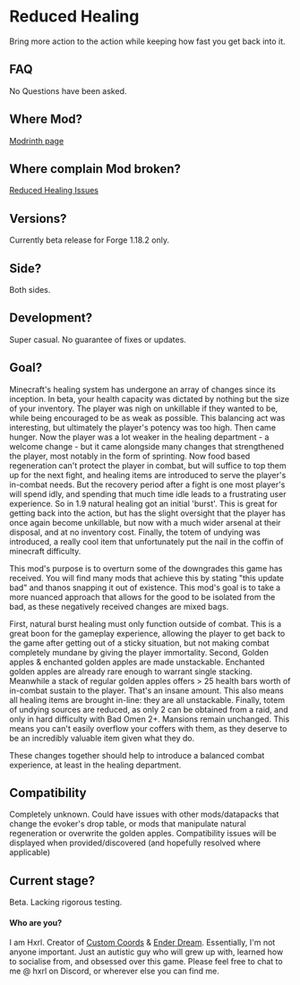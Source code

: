 # Reduced Healing
Bring more action to the action while keeping how fast you get back into it.

## FAQ
No Questions have been asked.

## Where Mod?
[Modrinth page](https://modrinth.com/project/reduced-healing)

## Where complain Mod broken?
[Reduced Healing Issues](https://github.com/Hxrlio/ReducedHealing/issues)

## Versions?
Currently beta release for Forge 1.18.2 only.

## Side?
Both sides.

## Development?
Super casual. No guarantee of fixes or updates.

## Goal?
Minecraft's healing system has undergone an array of changes since its inception. In beta, your health capacity was dictated by nothing but the size of your inventory. The player was nigh on unkillable if they wanted to be, while being encouraged to be as weak as possible. This balancing act was interesting, but ultimately the player's potency was too high. Then came hunger. Now the player was a lot weaker in the healing department - a welcome change - but it came alongside many changes that strengthened the player, most notably in the form of sprinting. Now food based regeneration can't protect the player in combat, but will suffice to top them up for the next fight, and healing items are introduced to serve the player's in-combat needs. But the recovery period after a fight is one most player's will spend idly, and spending that much time idle leads to a frustrating user experience. So in 1.9 natural healing got an initial 'burst'. This is great for getting back into the action, but has the slight oversight that the player has once again become unkillable, but now with a much wider arsenal at their disposal, and at no inventory cost. Finally, the totem of undying was introduced, a really cool item that unfortunately put the nail in the coffin of minecraft difficulty.

This mod's purpose is to overturn some of the downgrades this game has received. You will find many mods that achieve this by stating "this update bad" and thanos snapping it out of existence. This mod's goal is to take a more nuanced approach that allows for the good to be isolated from the bad, as these negatively received changes are mixed bags.

First, natural burst healing must only function outside of combat. This is a great boon for the gameplay experience, allowing the player to get back to the game after getting out of a sticky situation, but not making combat completely mundane by giving the player immortality. Second, Golden apples & enchanted golden apples are made unstackable. Enchanted golden apples are already rare enough to warrant single stacking. Meanwhile a stack of regular golden apples offers > 25 health bars worth of in-combat sustain to the player. That's an insane amount. This also means all healing items are brought in-line: they are all unstackable. Finally, totem of undying sources are reduced, as only 2 can be obtained from a raid, and only in hard difficulty with Bad Omen 2+. Mansions remain unchanged. This means you can't easily overflow your coffers with them, as they deserve to be an incredibly valuable item given what they do.

These changes together should help to introduce a balanced combat experience, at least in the healing department.

## Compatibility
Completely unknown. Could have issues with other mods/datapacks that change the evoker's drop table, or mods that manipulate natural regeneration or overwrite the golden apples. Compatibility issues will be displayed when provided/discovered (and hopefully resolved where applicable)

## Current stage?
Beta. Lacking rigorous testing.

#### Who are you?
I am Hxrl. Creator of [Custom Coords](https://modrinth.com/mod/customcoords) & [Ender Dream](https://modrinth.com/mod/ender-dream). Essentially, I'm not anyone important. Just an autistic guy who will grew up with, learned how to socialise from, and obsessed over this game. Please feel free to chat to me @ hxrl on Discord, or wherever else you can find me.
